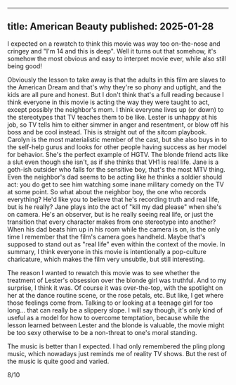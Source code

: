 ----
title: American Beauty
published: 2025-01-28
----

I expected on a rewatch to think this movie was way too on-the-nose and cringey and "I'm 14 and this is deep". Well it turns out that somehow, it's somehow the most obvious and easy to interpret movie ever, while also still being good!

Obviously the lesson to take away is that the adults in this film are slaves to the American Dream and that's why they're so phony and uptight, and the kids are all pure and honest. But I don't think that's a full reading because I think everyone in this movie is acting the way they were taught to act, except possibly the neighbor's mom. I think everyone lives up (or down) to the stereotypes that TV teaches them to be like. Lester is unhappy at his job, so TV tells him to either simmer in anger and resentment, or blow off his boss and be cool instead. This is straight out of the sitcom playbook. Carolyn is the most materialistic member of the cast, but she also buys in to the self-help gurus and looks for other people having success as her model for behavior. She's the perfect example of HGTV. The blonde friend acts like a slut even though she isn't, as if she thinks that VH1 is real life. Jane is a goth-ish outsider who falls for the sensitive boy, that's the most MTV thing. Even the neighbor's dad seems to be acting like he thinks a soldier should act: you do get to see him watching some inane military comedy on the TV at some point. So what about the neighbor boy, the one who records everything? He'd like you to believe that he's recording truth and real life, but is he really? Jane plays into the act of "kill my dad please" when she's on camera. He's an observer, but is he really seeing real life, or just the transition that every character makes from one stereotype into another? When his dad beats him up in his room while the camera is on, is the only time I remember that the film's camera goes handheld. Maybe that's supposed to stand out as "real life" even within the context of the movie. In summary, I think everyone in this movie is intentionally a pop-culture charicature, which makes the film very unsubtle, but still interesting.

The reason I wanted to rewatch this movie was to see whether the treatment of Lester's obsession over the blonde girl was truthful. And to my surprise, I think it was. Of course it was over-the-top, with the spotlight on her at the dance routine scene, or the rose petals, etc. But like, I get where those feelings come from. Talking to or looking at a teenage girl for too long... that can really be a slippery slope. I will say though, it's only kind of useful as a model for how to overcome temptation, because while the lesson learned between Lester and the blonde is valuable, the movie might be too sexy otherwise to be a non-threat to one's moral standing.

The music is better than I expected. I had only remembered the pling plong music, which nowadays just reminds me of reality TV shows. But the rest of the music is quite good and varied.

8/10

